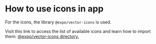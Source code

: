 # How to use icons in app

For the icons, the library `@expo/vector-icons` is used.

Visit this link to access the list of available icons and learn how to import them: [@expo/vector-icons directory.](https://icons.expo.fyi/Index)
